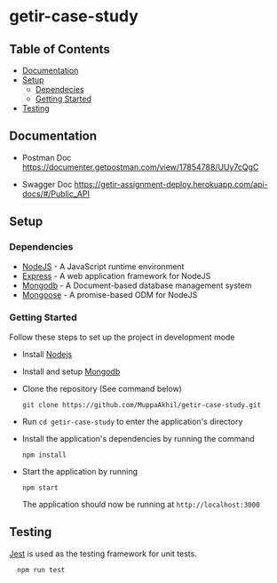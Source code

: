 # getir-case-study
## Table of Contents

- [Documentation](#documentation)
- [Setup](#setup)
  - [Dependecies](#dependecies)
  - [Getting Started](#getting-started)
- [Testing](#testing)

## Documentation

- Postman Doc
https://documenter.getpostman.com/view/17854788/UUy7cQgC

- Swagger Doc
https://getir-assignment-deploy.herokuapp.com/api-docs/#/Public_API


## Setup

### Dependencies

- [NodeJS](https://github.com/nodejs/node) - A JavaScript runtime environment
- [Express](https://github.com/expressjs/express) - A web application framework for NodeJS
- [Mongodb](https://github.com/mongodb/mongo) - A Document-based database management system
- [Mongoose](https://github.com/Automattic/mongoose) - A promise-based ODM for NodeJS

### Getting Started

Follow these steps to set up the project in development mode

- Install [Nodejs](https://nodejs.org/en/download/)
- Install and setup [Mongodb](https://www.mongodb.com/)
- Clone the repository (See command below)

  ```[bash]
  git clone https://github.com/MuppaAkhil/getir-case-study.git
  ```

- Run `cd getir-case-study` to enter the application's directory
- Install the application's dependencies by running the command
  ```
  npm install
  ```
- Start the application by running
  ```
  npm start
  ```
  The application should now be running at `http://localhost:3000`


## Testing

[Jest](https://jestjs.io) is used as the testing framework for unit tests.


```
  npm run test
```
